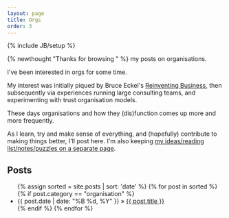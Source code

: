 ```yaml
---
layout: page
title: Orgs
order: 3
---
```

{% include JB/setup %}

{% newthought "Thanks for browsing " %} my posts on organisations. 

I've been interested in orgs for some time. 

My interest was initially piqued by Bruce Eckel's [Reinventing Business](http://www.reinventing-business.com/), then subsequently via experiences running large consulting teams, and experimenting with trust organisation models. 

These days organisations and how they (dis)function comes up more and more frequently. 

As I learn, try and make sense of everything, and (hopefully) contribute to making things better, I'll post here.  I'm also keeping [my ideas/reading list/notes/puzzles on a separate page](organisation/orgs-notepad.html).

## Posts

<ul>
  {% assign sorted = site.posts | sort: 'date' %}
  {% for post in sorted %}
    {% if post.category == "organisation" %}
      <li>
        {{ post.date | date: "%B %d, %Y" }} » <a href="{{ post.url }}">{{ post.title }}</a>
      </li>
    {% endif %}
  {% endfor %}
</ul>

